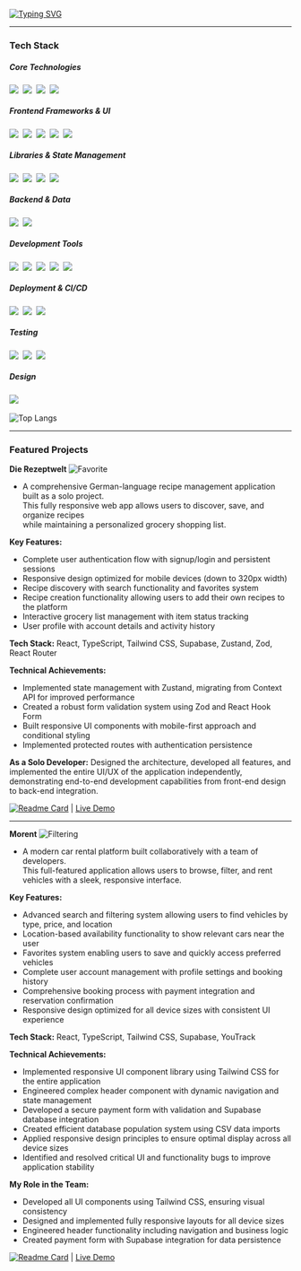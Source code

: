 [![Typing SVG](https://readme-typing-svg.demolab.com?pause=1000&color=FFFFFF&background=0D0D0D&center=true&vCenter=true&width=435&lines=Hi%2C+I'm+Minyeong%F0%9F%98%81;Your+Frontend+Developer%F0%9F%AA%84)](https://git.io/typing-svg)

--- 
<h3>Tech Stack</h3>

<h5>Core Technologies</h5>
<div>
<img src="https://img.shields.io/badge/typescript-3178C6?style=for-the-badge&logo=typescript&logoColor=white"/></a>&nbsp
<img src="https://img.shields.io/badge/javascript-F7DF1E.svg?style=for-the-badge&logo=javascript&logoColor=20232a" />&nbsp
<img src="https://img.shields.io/badge/html5-E34F26?style=for-the-badge&logo=html5&logoColor=white"/></a>&nbsp
<img src="https://img.shields.io/badge/css-663399?style=for-the-badge&logo=css&logoColor=white"/></a>&nbsp
</div>
<h5>Frontend Frameworks & UI</h5>
<div>
<img src="https://img.shields.io/badge/react-20232a.svg?style=for-the-badge&logo=react&logoColor=61DAFB" />&nbsp
<img src="https://img.shields.io/badge/next.js-000000?style=for-the-badge&logo=nextdotjs&logoColor=white"/></a>&nbsp
<img src="https://img.shields.io/badge/tailwindcss-06B6D4?style=for-the-badge&logo=tailwindcss&logoColor=white"/></a>&nbsp
<img src="https://img.shields.io/badge/shadcnui-000000?style=for-the-badge&logo=shadcnui&logoColor=white"/></a>&nbsp
<img src="https://img.shields.io/badge/daisyui-1AD1A5?style=for-the-badge&logo=daisyui&logoColor=white"/></a>&nbsp
</div>

<h5>Libraries & State Management</h5>
  <div>
<img src="https://img.shields.io/badge/reactrouter-CA4245?style=for-the-badge&logo=reactrouter&logoColor=white"/></a>&nbsp
<img src="https://img.shields.io/badge/zod-3E67B1?style=for-the-badge&logo=zod&logoColor=white"/></a>&nbsp
<img src="https://img.shields.io/badge/reacthookform-EC5990?style=for-the-badge&logo=reacthookform&logoColor=white"/></a>&nbsp
<img src="https://img.shields.io/badge/State%20Management-Zustand-FF9900?style=for-the-badge&logo=zustand"/></a>&nbsp
    </div>

<h5>Backend & Data</h5>
<div>
<img src="https://img.shields.io/badge/supabase-3FCF8E?style=for-the-badge&logo=supabase&logoColor=white"/></a>&nbsp
<img src="https://img.shields.io/badge/sanity-F03E2F?style=for-the-badge&logo=sanity&logoColor=white"/></a>&nbsp
  </div>

<h5>Development Tools</h5>
<div>
<img src="https://img.shields.io/badge/vite-646CFF?style=for-the-badge&logo=vite&logoColor=white"/></a>&nbsp
<img src="https://img.shields.io/badge/git-F05033.svg?style=for-the-badge&logo=git&logoColor=white" />&nbsp
<img src="https://img.shields.io/badge/github-181717.svg?style=for-the-badge&logo=github&logoColor=white" />&nbsp
<img src="https://img.shields.io/badge/VSCode-2C2C32.svg?style=for-the-badge&logo=visual-studio-code&logoColor=22ABF3" />&nbsp
<img src="https://img.shields.io/badge/postman-FF6C37?style=for-the-badge&logo=postman&logoColor=white"/></a>&nbsp 
  </div>

<h5>Deployment & CI/CD</h5>
<div>
<img src="https://img.shields.io/badge/netlify-00C7B7?style=for-the-badge&logo=netlify&logoColor=white"/></a>&nbsp
<img src="https://img.shields.io/badge/vercel-000000?style=for-the-badge&logo=vercel&logoColor=white"/></a>&nbsp
<img src="https://img.shields.io/badge/npm-CB3837.svg?style=for-the-badge&logo=npm&logoColor=white" />&nbsp
  </div>

<h5>Testing</h5>
<div>
<img src="https://img.shields.io/badge/vitest-6E9F18?style=for-the-badge&logo=vitest&logoColor=white"/></a>&nbsp 
<img src="https://img.shields.io/badge/testinglibrary-E33332?style=for-the-badge&logo=testinglibrary&logoColor=white"/></a>&nbsp
<img src="https://img.shields.io/badge/jest-C21325?style=for-the-badge&logo=jest&logoColor=white"/></a>&nbsp
</div>
<h5>Design</h5>
<div>
<img src="https://img.shields.io/badge/figma-F24E1E.svg?style=for-the-badge&logo=figma&logoColor=white" />&nbsp
</div>
  
 ![Top Langs](https://github-readme-stats.vercel.app/api/top-langs/?username=manonsfoto&layout=compact)
  
---
<h3>Featured Projects</h3>



**Die Rezeptwelt** 
![Favorite](https://github.com/user-attachments/assets/578ec085-148e-4dac-9313-7d2ae3510db8)

- A comprehensive German-language recipe management application built as a solo project.<br/>This fully responsive web app allows users to discover, save, and organize recipes<br/> while maintaining a personalized grocery shopping list.

**Key Features:**
- Complete user authentication flow with signup/login and persistent sessions
- Responsive design optimized for mobile devices (down to 320px width)
- Recipe discovery with search functionality and favorites system
- Recipe creation functionality allowing users to add their own recipes to the platform
- Interactive grocery list management with item status tracking
- User profile with account details and activity history
  
**Tech Stack:** React, TypeScript, Tailwind CSS, Supabase, Zustand, Zod, React Router
  
**Technical Achievements:**
- Implemented state management with Zustand, migrating from Context API for improved performance
- Created a robust form validation system using Zod and React Hook Form
- Built responsive UI components with mobile-first approach and conditional styling
- Implemented protected routes with authentication persistence

**As a Solo Developer:** Designed the architecture, developed all features, and implemented the entire UI/UX of the application independently, demonstrating end-to-end development capabilities from front-end design to back-end integration.

[![Readme Card](https://github-readme-stats.vercel.app/api/pin/?username=manonsfoto&repo=Die_Rezeptwelt_Supabase)](https://github.com/manonsfoto/Die_Rezeptwelt_Supabase) | [Live Demo](https://rezept-supabase.netlify.app/)


---


**Morent** 
![Filtering](https://github.com/user-attachments/assets/81f07888-9a98-420b-8c83-d629b040f058)


- A modern car rental platform built collaboratively with a team of developers. <br/>This full-featured application allows users to browse, filter, and rent vehicles with a sleek, responsive interface.

**Key Features:**
- Advanced search and filtering system allowing users to find vehicles by type, price, and location
- Location-based availability functionality to show relevant cars near the user
- Favorites system enabling users to save and quickly access preferred vehicles
- Complete user account management with profile settings and booking history
- Comprehensive booking process with payment integration and reservation confirmation
- Responsive design optimized for all device sizes with consistent UI experience
  
**Tech Stack:** React, TypeScript, Tailwind CSS, Supabase, YouTrack
  
**Technical Achievements:**
- Implemented responsive UI component library using Tailwind CSS for the entire application
- Engineered complex header component with dynamic navigation and state management
- Developed a secure payment form with validation and Supabase database integration
- Created efficient database population system using CSV data imports
- Applied responsive design principles to ensure optimal display across all device sizes
- Identified and resolved critical UI and functionality bugs to improve application stability

**My Role in the Team:**
- Developed all UI components using Tailwind CSS, ensuring visual consistency
- Designed and implemented fully responsive layouts for all device sizes
- Engineered header functionality including navigation and business logic
- Created payment form with Supabase integration for data persistence



[![Readme Card](https://github-readme-stats.vercel.app/api/pin/?username=cadeteandre&repo=Morent-CarRental)](https://github.com/cadeteandre/Morent-CarRental) | [Live Demo](https://morent-carrental.netlify.app/)


